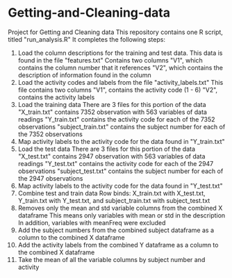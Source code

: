 # Getting-and-Cleaning-data
Project for Getting and Cleaning data 
This repository contains one R script, titled "run_analysis.R"
It completes the following steps:
1. Load the column descriptions for the training and test data.
    This data is found in the file "features.txt"
          Contains two columns
              "V1", which contains the column number that it references
              "V2", which contains the description of information found in the column
2. Load the activity codes and labels from the file "activity_labels.txt"
    This file contains two columns
        "V1", contains the activity code (1 - 6)
        "V2", contains the activity labels
3.  Load the training data
    There are 3 files for this portion of the data
    "X_train.txt" contains 7352 observation with 563 variables of data readings
    "Y_train.txt" contains the activity code for each of the 7352 observations
    "subject_train.txt" contains the subject number for each of the 7352 observations
4.  Map activity labels to the activity code for the data found in "Y_train.txt"
5.  Load the test data
    There are 3 files for this portion of the data
    "X_test.txt" contains 2947 observation with 563 variables of data readings
    "Y_test.txt" contains the activity code for each of the 2947 observations
    "subject_test.txt" contains the subject number for each of the 2947 observations
6.  Map activity labels to the activity code for the data found in "Y_test.txt"
7.  Combine test and train data
      Row binds: X_train.txt with X_test.txt, Y_train.txt with Y_test.txt, and subject_train.txt with subject_test.txt
8.  Removes only the mean and std variable columns from the combined X dataframe
    This means only variables with mean or std in the description
    In addition, variables with meanFreq were excluded
9.  Add the subject numbers from the combined subject dataframe as a column to the combined X dataframe
10. Add the activity labels from the combined Y dataframe as a column to the combined X dataframe
11. Take the mean of all the variable columns by subject number and activity
